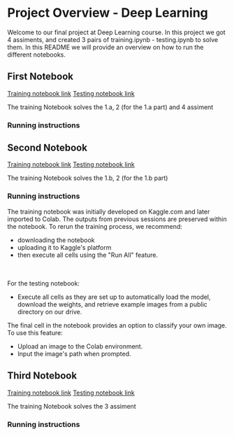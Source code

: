 # Project Overview - Deep Learning

Welcome to our final project at Deep Learning course. In this project we got 4 assiments, and created 3 pairs of training.ipynb - testing.ipynb to solve them. In this README we will provide an overview on how to run the different notebooks.
<br>
## First Notebook
[Training notebook link]()
[Testing notebook link]()

The training Notebook solves the 1.a, 2 (for the 1.a part) and 4 assiment

### Running instructions

## Second Notebook
[Training notebook link](https://colab.research.google.com/drive/1Tn58ilSmOiaNIyFNw5BHlqye3YQIMplX?usp=sharing)
[Testing notebook link](https://colab.research.google.com/drive/1FQ7bfbL8da7DRQiRvmgwdZXTTDB8sq8w)

The training Notebook solves the 1.b, 2 (for the 1.b part)

### Running instructions
The training notebook was initially developed on Kaggle.com and later imported to Colab. The outputs from previous sessions are preserved within the notebook. To rerun the training process, we recommend:
- downloading the notebook
- uploading it to Kaggle's platform
- then execute all cells using the "Run All" feature.
<br>
<br>
For the testing notebook:

- Execute all cells as they are set up to automatically load the model, download the weights, and retrieve example images from a public directory on our drive.

The final cell in the notebook provides an option to classify your own image. To use this feature:

- Upload an image to the Colab environment.
- Input the image's path when prompted.

## Third Notebook
[Training notebook link]()
[Testing notebook link]()

The training Notebook solves the 3 assiment

### Running instructions
